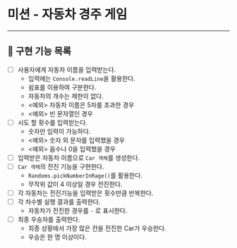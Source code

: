 # 미션 - 자동차 경주 게임

---

## 📑 구현 기능 목록

- [ ] 사용자에게 자동차 이름을 입력받는다.
  - 입력에는 `Console.readLine`을 활용한다. 
  - 쉼표를 이용하여 구분한다.
  - 자동차의 개수는 제한이 없다.
  - <예외> 자동차 이름은 5자를 초과한 경우
  - <예외> 빈 문자열인 경우
- [ ] 시도 할 횟수를 입력받는다.
  - 숫자만 입력이 가능하다.
  - <예외> 숫자 외 문자를 입력했을 경우
  - <예외> 음수나 0을 입력했을 경우
- [ ] 입력받은 자동차 이름으로 `Car 객체`를 생성한다.
- [ ] `Car 객체`의 전진 기능을 구현한다.
  - `Randoms.pickNumberInRage()`를 활용한다.
  - 무작위 값이 4 이상일 경우 전진한다.
- [ ] 각 자동차는 전진기능을 입력받은 횟수만큼 반복한다.
- [ ] 각 차수별 실행 결과를 출력한다.
  - 자동차가 전진한 경우를 `-` 로 표시한다.
- [ ] 최종 우승자를 출력한다.
  - 최종 상황에서 가장 많은 칸을 전진한 Car가 우승한다.
  - 우승은 한 명 이상이다.
